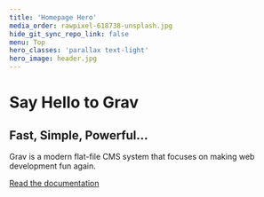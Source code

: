 ```yaml
---
title: 'Homepage Hero'
media_order: rawpixel-618738-unsplash.jpg
hide_git_sync_repo_link: false
menu: Top
hero_classes: 'parallax text-light'
hero_image: header.jpg
---
```


# Say Hello to Grav
## Fast, Simple, Powerful...

Grav is a modern flat-file CMS system that focuses on making web development fun again.

[Read the documentation](https://learn.getgrav.org?classes=btn,btn-primary,btn-lg&target=_blank)





